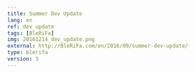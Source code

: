 ```yaml
---
title: Summer Dev Update
lang: en
ref: dev_update
tags: [BleRiFa]
img: 20161214_dev_update.png
external: http://BleRiFa.com/en/2016/09/summer-dev-update/
type: blerifa
version: 3
---
```


